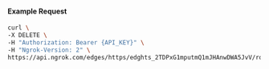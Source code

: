 <!-- Code generated for API Clients. DO NOT EDIT. -->
#### Example Request
```bash
curl \
-X DELETE \
-H "Authorization: Bearer {API_KEY}" \
-H "Ngrok-Version: 2" \
https://api.ngrok.com/edges/https/edghts_2TDPxG1mputmQ1mJHAnwDWA5JvV/routes/edghtsrt_2TDPxIkxqNy4whi4R8AY69Yr7Qi/webhook_verification
